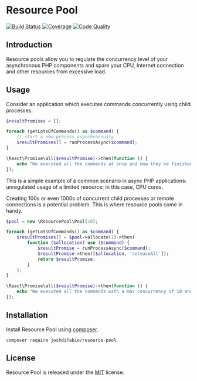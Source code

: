 # Resource Pool

[![Build Status](https://img.shields.io/travis/joshdifabio/resource-pool.svg?style=flat-square)](https://travis-ci.org/joshdifabio/resource-pool)
[![Coverage](https://img.shields.io/codecov/c/github/joshdifabio/resource-pool.svg?style=flat-square)](http://codecov.io/github/joshdifabio/resource-pool)
[![Code Quality](https://img.shields.io/scrutinizer/g/joshdifabio/resource-pool.svg?style=flat-square)](https://scrutinizer-ci.com/g/joshdifabio/resource-pool/)

## Introduction

Resource pools allow you to regulate the concurrency level of your asynchronous PHP components and spare your CPU, Internet connection and other resources from excessive load.

## Usage

Consider an application which executes commands concurrently using child processes.

```php
$resultPromises = [];

foreach (getLotsOfCommands() as $command) {
    // start a new process asynchronously
    $resultPromises[] = runProcessAsync($command);
}

\React\Promise\all($resultPromise)->then(function () {
    echo "We executed all the commands at once and now they've finished!";
});
```

This is a simple example of a common scenario in async PHP applications: unregulated usage of a limited resource; in this case, CPU cores.

Creating 100s or even 1000s of concurrent child processes or remote connections is a potential problem. This is where resource pools come in handy.

```php
$pool = new \ResourcePool\Pool(10);

foreach (getLotsOfCommands() as $command) {
    $resultPromises[] = $pool->allocate(1)->then(
        function ($allocation) use ($command) {
            $resultPromise = runProcessAsync($command);
            $resultPromise->then([$allocation, 'releaseAll']);
            return $resultPromise;
        }
    );
}

\React\Promise\all($resultPromise)->then(function () {
    echo "We executed all the commands with a max concurrency of 10 and now they've finished!";
});
```

## Installation

Install Resource Pool using [composer](https://getcomposer.org/).

`composer require joshdifabio/resource-pool`

## License

Resource Pool is released under the [MIT](https://github.com/joshdifabio/resource-pool/blob/master/LICENSE) license.
